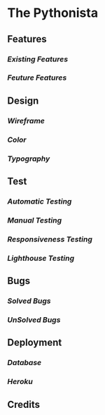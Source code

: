 # The Pythonista

## Features

### _Existing Features_
### _Feuture Features_

## Design

### _Wireframe_
### _Color_
### _Typography_


## Test

### _Automatic Testing_
### _Manual Testing_
### _Responsiveness Testing_
### _Lighthouse Testing_


## Bugs

### _Solved Bugs_
### _UnSolved Bugs_


## Deployment

### _Database_
### _Heroku_

## Credits








